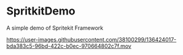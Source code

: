 # SpritkitDemo

A simple demo of Spritekit Framework


https://user-images.githubusercontent.com/38100299/136424017-bda383c5-96bd-422c-b0ec-970664802c7f.mov

